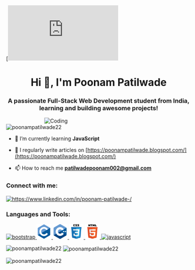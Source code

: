 [![MasterHead](https://www.freepik.com/free-vector/laptop-with-program-code-isometric-icon-software-development-programming-applications-dark-neon_4102879.htm#fromView=keyword&page=1&position=0&uuid=3e96c06a-3a0f-4cc4-8f06-99c946baa466&query=Web+Development+Background)
<h1 align="center">Hi 👋, I'm Poonam Patilwade</h1>
<h3 align="center">A passionate Full-Stack Web Development student from India, learning and building awesome projects!</h3>
<img align="right" alt="Coding" width="400" src="https://dribbble.com/shots/7466903-Hello-Dribbble?utm_source=pinterest&utm_campaign=pinterest_shot&utm_content=Hello+Dribbble%21&utm_medium=Social_Share">

<p align="left"> <img src="https://komarev.com/ghpvc/?username=poonampatilwade22&label=Profile%20views&color=0e75b6&style=flat" alt="poonampatilwade22" /> </p>

- 🌱 I’m currently learning **JavaScript**

- 📝 I regularly write articles on [https://poonampatilwade.blogspot.com/](https://poonampatilwade.blogspot.com/)

- 📫 How to reach me **patilwadepoonam002@gmail.com**

<h3 align="left">Connect with me:</h3>
<p align="left">
<a href="https://linkedin.com/in/https://www.linkedin.com/in/poonam-patilwade-/" target="blank"><img align="center" src="https://user-images.githubusercontent.com/74038190/235294012-0a55e343-37ad-4b0f-924f-c8431d9d2483.gif" alt="https://www.linkedin.com/in/poonam-patilwade-/" height="30" width="40" /></a>
</p>

<h3 align="left">Languages and Tools:</h3>
<p align="left"> <a href="https://getbootstrap.com" target="_blank" rel="noreferrer"> <img src="https://user-images.githubusercontent.com/74038190/212280805-9bcb336b-8c55-46a8-abf8-ff286ab55472.gif" alt="bootstrap" width="40" height="40"/> </a> <a href="https://www.cprogramming.com/" target="_blank" rel="noreferrer"> <img src="https://raw.githubusercontent.com/devicons/devicon/master/icons/c/c-original.svg" alt="c" width="40" height="40"/> </a> <a href="https://www.w3schools.com/cpp/" target="_blank" rel="noreferrer"> <img src="https://raw.githubusercontent.com/devicons/devicon/master/icons/cplusplus/cplusplus-original.svg" alt="cplusplus" width="40" height="40"/> </a> <a href="https://www.w3schools.com/css/" target="_blank" rel="noreferrer"> <img src="https://raw.githubusercontent.com/devicons/devicon/master/icons/css3/css3-original-wordmark.svg" alt="css3" width="40" height="40"/> </a> <a href="https://www.w3.org/html/" target="_blank" rel="noreferrer"> <img src="https://raw.githubusercontent.com/devicons/devicon/master/icons/html5/html5-original-wordmark.svg" alt="html5" width="40" height="40"/> </a> <a href="https://developer.mozilla.org/en-US/docs/Web/JavaScript" target="_blank" rel="noreferrer"> <img src="https://user-images.githubusercontent.com/74038190/212257454-16e3712e-945a-4ca2-b238-408ad0bf87e6.gif" alt="javascript" width="40" height="40"/> </a> </p>

<p><img align="left" src="https://github-readme-stats.vercel.app/api/top-langs?username=poonampatilwade22&show_icons=true&locale=en&layout=compact" alt="poonampatilwade22" /></p>

<p>&nbsp;<img align="center" src="https://github-readme-stats.vercel.app/api?username=poonampatilwade22&show_icons=true&locale=en" alt="poonampatilwade22" /></p>

<p><img align="center" src="https://github-readme-streak-stats.herokuapp.com/?user=poonampatilwade22&" alt="poonampatilwade22" /></p>

